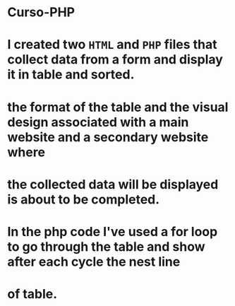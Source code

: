 # Curso-PHP
# I created two `HTML` and `PHP` files that collect data from a form and display it in table and sorted.
# the format of the table and the visual design associated with a main website and a secondary website where
# the collected data will be displayed is about to be completed.
# In the php code I've used a for loop to go through the table and show after each cycle the nest line
# of table.
